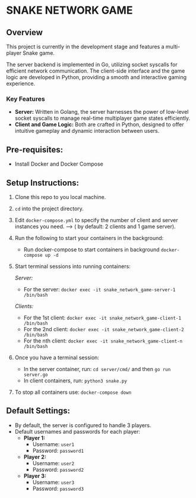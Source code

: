 # SNAKE NETWORK GAME

## Overview

This project is currently in the development stage and features a multi-player Snake game. 

The server backend is implemented in Go, utilizing socket syscalls for efficient network communication. 
The client-side interface and the game logic are developed in Python, providing a smooth and interactive gaming experience.

### Key Features

- **Server:** Written in Golang, the server harnesses the power of low-level socket syscalls to manage real-time multiplayer game states efficiently.
- **Client and Game Logic:** Both are crafted in Python, designed to offer intuitive gameplay and dynamic interaction between users.


## Pre-requisites:
- Install Docker and Docker Compose

## Setup Instructions:
1. Clone this repo to you local machine.
2. `cd` into the project directory.
3. Edit `docker-compose.yml` to specify the number of client and server instances you need. --> ( by default: 2 clients and 1 game server).
4. Run the following to start your containers in the background: 
	- Run docker-compose to start containers in background ```docker-compose up -d```
5. Start terminal sessions into running containers:

   *Server:*
   - For the server: `docker exec -it snake_network_game-server-1 /bin/bash`
   
   *Clients:*
   - For the 1st client: `docker exec -it snake_network_game-client-1 /bin/bash`
   - For the 2nd client: `docker exec -it snake_network_game-client-2 /bin/bash`
   - For the nth client: `docker exec -it snake_network_game-client-n /bin/bash`

6. Once you have a terminal session:
   - In the server container, run: `cd server/cmd/` and then `go run server.go`
   - In client containers, run: `python3 snake.py`

7. To stop all containers use:
   ```docker-compose down```

## Default Settings:
- By default, the server is configured to handle 3 players.
- Default usernames and passwords for each player:
  - **Player 1:**
    - Username: `user1`
    - Password: `password1`
  - **Player 2:**
    - Username: `user2`
    - Password: `password2`
  - **Player 3:**
    - Username: `user3`
    - Password: `password3`


  
